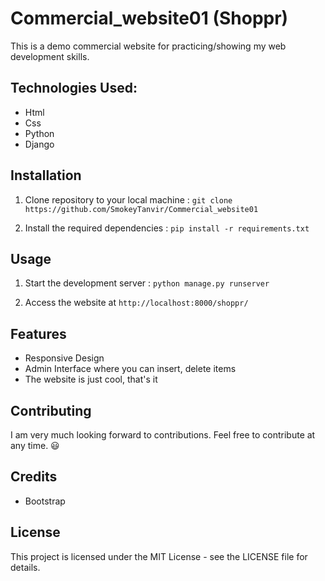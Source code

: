 # Commercial_website01 (Shoppr)

  This is a demo commercial website for practicing/showing my web development skills.

## Technologies Used: 

<ul>
  <li>Html</li>
  <li>Css</li>
  <li>Python</li>
  <li>Django</li>
</ul>

## Installation

1. Clone repository to your local machine :  ```git clone https://github.com/SmokeyTanvir/Commercial_website01```

2. Install the required dependencies :  ```pip install -r requirements.txt```

## Usage 

1. Start the development server : ```python manage.py runserver```

2. Access the website at `http://localhost:8000/shoppr/`

## Features  

<ul>
  <li>Responsive Design</li>
  <li>Admin Interface where you can insert, delete items</li>
  <li>The website is just cool, that's it</li>
</ul>

## Contributing

  I am very much looking forward to contributions. Feel free to contribute at any time. 😃

## Credits
<ul>
  <li>Bootstrap</li>
</ul>

## License

  This project is licensed under the MIT License - see the LICENSE file for details.
